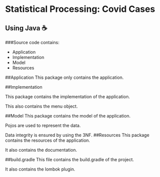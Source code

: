 # Statistical Processing: Covid Cases
## Using Java ☕ 

###Source code contains:
* Application
* Implementation
* Model
* Resources

##Application
This package only contains the application.

##Implementation

This package contains the implementation of the application.

This also contains the menu object.

##Model
This package contains the model of the application.

Pojos are used to represent the data.

Data integrity is ensured by using the 3NF.
##Resources
This package contains the resources of the application.

It also contains the documentation.

##build.gradle
This file contains the build.gradle of the project.

It also contains the lombok plugin.




